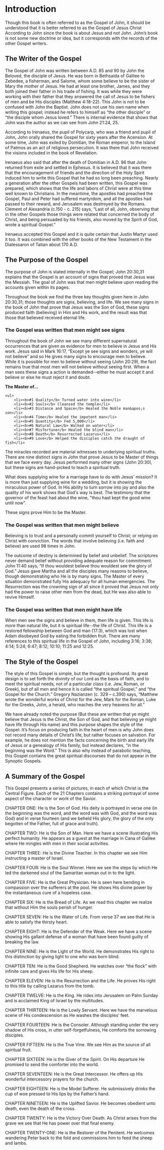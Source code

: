 # Introduction

Though this book is often referred to as the Gospel of John, it should be understood that it is better referred to as the Gospel of Jesus Christ According to John since the book is about Jesus and not John. John’s book is not some new doctrine or idea, but it corresponds with the records of the other Gospel writers.

## The Writer of the Gospel

The Gospel of John was written between A.D. 85 and 90 by John the Beloved, the disciple of Jesus. He was born in Bethsaida of Galilee to Zebedee, a fisherman, and Salome, whom some believe to be the sister of Mary the mother of Jesus. He had at least one brother, James, and they both joined their father in his trade of fishing. It was while they were working with their father that they answered the call of Jesus to be fishers of men and be His disciples (Matthew 4:18-22). This John is not to be confused with John the Baptist. John does not use his own name when writing this gospel; instead he refers to himself as “the other disciple” or “the disciple whom Jesus loved.” There is internal evidence that shows that John was the author as we can see from John 21:24, 25.

According to Irenaeus, the pupil of Polycarp, who was a friend and pupil of John, John orally shared the Gospel for sixty years after the Acension. At some time, John was exiled by Domitian, the Roman emperor, to the Island of Patmos as an act of religious persecution. It was there that John received the visions included in the book of Revelation.

Irenaeus also said that after the death of Domitian in A.D. 96 that John returned from exile and settled in Ephesus. It is believed that it was there that the encouragement of friends and the direction of the Holy Spirit induced him to write this Gospel that he had so long been preaching. Nearly a generation after the other Gospels had been written, this Gospel was prepared, which shows that the life and labors of Christ were at this time well known to Christians. In the meantime, the apostles had preached the Gospel, Paul and Peter had suffered martyrdom, and all the apostles had passed to their reward, and Jerusalem was destroyed by the Romans. Clement of Alexandria (c.150 - c. 215) says, “Last of all, John, observing that in the other Gospels those things were related that concerned the body of Christ, and being persuaded by his friends, also moved by the Spirit of God, wrote a spiritual Gospel.”

Irenaeus accepted this Gospel and it is quite certain that Justin Martyr used it too. It was combined with the other books of the New Testament in the Diatessaron of Tatian about 170 A.D.

## The Purpose of the Gospel

The purpose of John is stated internally in the Gospel; John 20:30,31 explains that the Gospel is an account of signs that proved that Jesus was the Messiah. The goal of John was that men might believe upon reading the accounts given within its pages.

Throughout the book we find the three key thoughts given here in John 20:30,31; those thoughts are signs, believing, and life. We see many signs in the book of John that prove that Jesus was the Son of God, these signs produced faith (believing) in Him and His work, and the result was that those that believed received eternal life.

### The Gospel was written that men might see signs

Throughout the book of John we see many different supernatural occurrences that are given as evidence for men to believe in Jesus and His work. Jesus said in Mark 16:17, “Except ye see signs and wonders, ye will not believe” and so He gives many signs to encourage men to believe. While it is possible for men to believe without seeing (John 20:29), the fact remains true that most men will not believe without seeing first. When a man sees these signs a action is demanded--either he must accept it and believe or else he must reject it and doubt.

<b>The Master of&hellip;</b>

	<ul>
		<li><b>#1 Quality</b> Turned water into wine</li>
		<li><b>#2 Souls</b> Cleansed the temple</li>
		<li><b>#3 Distance and Space</b> Healed the Noble man&apos;s son</li>
		<li><b>#4 Time</b> Healed the impotent man</li>
		<li><b>#5 Quantity</b> Fed 5,000</li>
		<li><b>#6 Natural Law</b> Walked on water</li>
		<li><b>#7 Misfortune</b> Healed the blind man</li>
		<li><b>#8 Death</b> Resurrected Lazarus</li>
		<li><b>#9 Love</b> Helped the disciples catch the draught of fish</li>
</ul>


The miracles recorded are material witnesses to underlying spiritual truths. There are nine distinct signs in John that prove Jesus to be Master of things that we face every day. Jesus performed many other signs (John 20:30), but these signs are hand-picked to teach a spiritual truth.

What does supplying wine for a marriage have to do with Jesus&apos; mission? It is more than just supplying wine for a wedding, but it is showing the miraculous power of God. In His ability to turn sorrow into joy and also the quality of his work shows that God&apos;s way is best. The testimony that the governor of the feast had about the wine, &quot;thou hast kept the good wine until now&quot;.

These signs prove Him to be the Master.


### The Gospel was written that men might believe

Believing is to trust and a personally commit yourself to Christ; or relying on Christ with conviction. The words that involve believing (i.e. faith and believe) are used 98 times in John.

The outcome of destiny is determined by belief and unbelief. The scriptures never demand belief without providing adequate reason for commitment. John 11:40 says, “If thou wouldest believe thou wouldest see the glory of God.” Jesus gave Martha and all the disciples many reasons to believe, though demonstrating who He is by many signs. The Master of every situation demonstrated fully His adequacy for all human emergencies. The Resurrection was the crowning sign of all since it proved that Jesus not only had the power to raise other men from the dead, but He was also able to revive Himself.

### The Gospel was written that men might have life

When men see the signs and believe in them, then life is given. This life is more than natural life, but it is spiritual life--the life of Christ. This life is a restored fellowship between God and man (17:3), which was lost when Adam disobeyed God by eating the forbidden fruit. There are many references to this spiritual life in the Gospel of John, including 3:16; 3:36; 4:14; 5:24; 6:47; 8:12; 10:10; 11:25 and 12:25.

## The Style of the Gospel

The style of this Gospel is simple, but the thought is profound. Its great design is to set forth the divinity of our Lord as the basis of faith, and to meet the spiritual needs, not of a particular class (i.e. Jew, Roman, or Greek), but of all men and hence it is called “the spiritual Gospel,” and “the Gospel for the Church.” Gregory Nazianzen (c. 329 – c.390) says, “Matthew wrote the wonderful works of Christ for the Jew, Mark for the Roman, Luke for the Greeks, John, a herald, who reaches the very heavens for all.”

We have already noted the purpose (But these are written that ye might believe that Jesus is the Christ, the Son of God, and that believing ye might have life through His name) and this purpose shapes the style of the Gospel. It’s focus on producing faith in the heart of men is why John does not record many details of Christ’s life, but rather focuses on salvation. For example, he does not mention the facts concerning the birth and early life of Jesus or a genealogy of His family, but instead declares, “in the beginning was the Word.” This is also why instead of parabolic teaching, this Gospel contains the great spiritual discourses that do not appear in the Synoptic Gospels.

## A Summary of the Gospel

This Gospel presents a series of pictures, in each of which Christ is the Central Figure. Each of the 21 Chapters contains a striking portrayal of some aspect of the character or work of the Savior.

CHAPTER ONE: He is the Son of God. His deity is portrayed in verse one (in the beginning was the word, and the word was with God, and the word was God) and in verse fourteen (and we beheld His glory, the glory of the only begotten of the Father, full of grace and truth).

CHAPTER TWO: He is the Son of Man. Here we have a scene illustrating His perfect humanity. He appears as a guest at the marriage in Cana of Galilee where He mingles with men in their social activities.

CHAPTER THREE: He is the Divine Teacher. In this chapter we see Him instructing a master of Israel.

CHAPTER FOUR: He is the Soul Winner. Here we see the steps by which He led the darkened soul of the Samaritan woman out in to the light.

CHAPTER FIVE: He is the Great Physician. He is seen here bending in compassion over the sufferers at the pool. He shows His divine power by the instantaneous cure of a hopeless case.

CHAPTER SIX: He is the Bread of Life. As we read this chapter we realize that without Him the souls perish of hunger.

CHAPTER SEVEN: He is the Water of Life. From verse 37 we see that He is able to satisfy the thirsty heart.

CHAPTER EIGHT: He is the Defender of the Weak. Here we have a scene showing His gallant defense of a woman that have been found guilty of breaking the law.

CHAPTER NINE: He is the Light of the World. He demonstrates His right to this distinction by giving light to one who was born blind.

CHAPTER TEN: He is the Good Shepherd. He watches over “the flock” with infinite care and gives His life for His sheep.

CHAPTER ELEVEN: He is the Resurrection and the Life. He proves His right to this title by calling Lazarus from the tomb.

CHAPTER TWELVE: He is the King. He rides into Jerusalem on Palm Sunday and is acclaimed King of Israel by the multitudes.

CHAPTER THIRTEEN: He is the Lowly Servant. Here we have the marvelous scene of His condescension as He washes the disciples’ feet.

CHAPTER FOURTEEN: He is the Consoler. Although standing under the very shadow of His cross, in utter self-forgetfulness, He comforts the sorrowing disciples.

CHAPTER FIFTEEN: He is the True Vine. We see Him as the source of all spiritual fruit.

CHAPTER SIXTEEN: He is the Giver of the Spirit. On His departure He promised to send the comforter into the world.

CHAPTER SEVENTEEN: He is the Great Intercessor. He offers up His wonderful intercessory prayers for the church.

CHAPTER EIGHTEEN: He is the Model Sufferer. He submissively drinks the cup of woe pressed to His lips by the Father’s hand.

CHAPTER NINETEEN: He is the Uplifted Savior. He becomes obedient unto death, even the death of the cross.

CHAPTER TWENTY: He is the Victory Over Death. As Christ arises from the grave we see that He has power over that final enemy.

CHAPTER TWENTY-ONE: He is the Restorer of the Penitent. He welcomes wandering Peter back to the fold and commissions him to feed the sheep and lambs.
